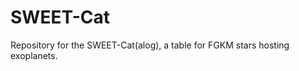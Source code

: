 SWEET-Cat
=========

Repository for the SWEET-Cat(alog), a table for FGKM stars hosting exoplanets.
